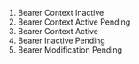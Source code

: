 1. Bearer Context Inactive 
2. Bearer Context Active Pending
3. Bearer Context Active
4. Bearer Inactive Pending
5. Bearer Modification Pending